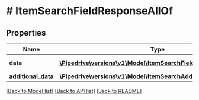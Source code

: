 # # ItemSearchFieldResponseAllOf

## Properties

Name | Type | Description | Notes
------------ | ------------- | ------------- | -------------
**data** | [**\Pipedrive\versions\v1\Model\ItemSearchFieldResponseAllOfData[]**](ItemSearchFieldResponseAllOfData.md) | The array of results |
**additional_data** | [**\Pipedrive\versions\v1\Model\ItemSearchAdditionalData**](ItemSearchAdditionalData.md) |  |

[[Back to Model list]](../../README.md#models) [[Back to API list]](../../README.md#endpoints) [[Back to README]](../../README.md)
